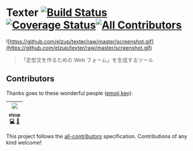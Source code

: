 # Texter [![Build Status](https://travis-ci.org/elzup/texter.svg?branch=master)](https://travis-ci.org/elzup/texter) [![Coverage Status](https://coveralls.io/repos/github/elzup/texter/badge.svg?branch=master)](https://coveralls.io/github/elzup/texter?branch=master)[![All Contributors](https://img.shields.io/badge/all_contributors-1-orange.svg?style=flat-square)](#contributors)
![https://github.com/elzup/texter/raw/master/screenshot.gif](https://github.com/elzup/texter/raw/master/screenshot.gif)

> 「定型文を作るための Web フォーム」を生成するツール


## Contributors

Thanks goes to these wonderful people ([emoji key](https://github.com/kentcdodds/all-contributors#emoji-key)):

<!-- ALL-CONTRIBUTORS-LIST:START - Do not remove or modify this section -->
<!-- prettier-ignore -->
| [<img src="https://avatars3.githubusercontent.com/u/2284908?v=4" width="100px;"/><br /><sub><b>elzup</b></sub>](https://elzup.com)<br />[💻](https://github.com/elzup/texter/commits?author=elzup "Code") [🎨](#design-elzup "Design") |
| :---: |
<!-- ALL-CONTRIBUTORS-LIST:END -->

This project follows the [all-contributors](https://github.com/kentcdodds/all-contributors) specification. Contributions of any kind welcome!

